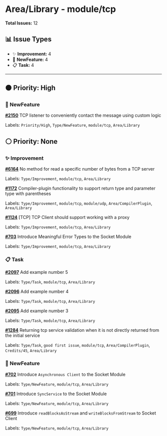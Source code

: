 # Area/Library - module/tcp

**Total Issues:** 12

## 📊 Issue Types

- ✨ **Improvement:** 4
- 🚀 **NewFeature:** 4
- 📋 **Task:** 4

---

## 🟠 Priority: High

### 🚀 NewFeature

**[#2150](https://github.com/ballerina-platform/ballerina-library/issues/2150)** TCP listener to conveniently contact the message using custom logic

Labels: `Priority/High`, `Type/NewFeature`, `module/tcp`, `Area/Library`

## ⚪ Priority: None

### ✨ Improvement

**[#6164](https://github.com/ballerina-platform/ballerina-library/issues/6164)** No method for read a specific number of bytes from a TCP server

Labels: `Type/Improvement`, `module/tcp`, `Area/Library`

**[#1172](https://github.com/ballerina-platform/ballerina-library/issues/1172)** Compiler-plugin functionality to support return type and parameter type with parentheses

Labels: `Type/Improvement`, `module/tcp`, `module/udp`, `Area/CompilerPlugin`, `Area/Library`

**[#1124](https://github.com/ballerina-platform/ballerina-library/issues/1124)** [TCP] TCP Client should support working with a proxy

Labels: `Type/Improvement`, `module/tcp`, `Area/Library`

**[#703](https://github.com/ballerina-platform/ballerina-library/issues/703)** Introduce Meaningful Error Types to the Socket Module

Labels: `Type/Improvement`, `module/tcp`, `Area/Library`

### 📋 Task

**[#2097](https://github.com/ballerina-platform/ballerina-library/issues/2097)** Add example number 5

Labels: `Type/Task`, `module/tcp`, `Area/Library`

**[#2096](https://github.com/ballerina-platform/ballerina-library/issues/2096)** Add example number 4

Labels: `Type/Task`, `module/tcp`, `Area/Library`

**[#2095](https://github.com/ballerina-platform/ballerina-library/issues/2095)** Add example number 3

Labels: `Type/Task`, `module/tcp`, `Area/Library`

**[#1284](https://github.com/ballerina-platform/ballerina-library/issues/1284)** Returning tcp service validation when it is not directly returned from the initial service

Labels: `Type/Task`, `good first issue`, `module/tcp`, `Area/CompilerPlugin`, `Credits/45`, `Area/Library`

### 🚀 NewFeature

**[#702](https://github.com/ballerina-platform/ballerina-library/issues/702)** Introduce `Asynchronous Client` to the Socket Module

Labels: `Type/NewFeature`, `module/tcp`, `Area/Library`

**[#701](https://github.com/ballerina-platform/ballerina-library/issues/701)** Introduce `SyncService` to the Socket Module

Labels: `Type/NewFeature`, `module/tcp`, `Area/Library`

**[#699](https://github.com/ballerina-platform/ballerina-library/issues/699)** Introduce `readBlocksAsStream` and `writeBlocksFromStream` to Socket Client

Labels: `Type/NewFeature`, `module/tcp`, `Area/Library`

